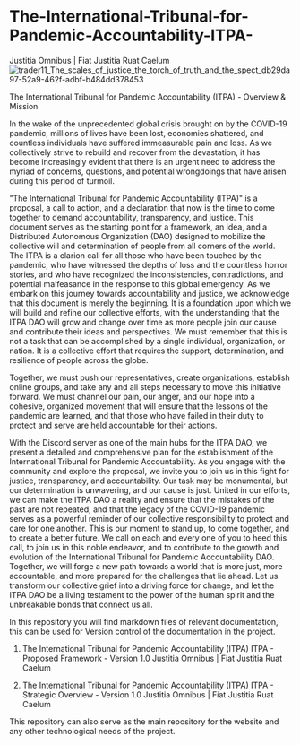 # The-International-Tribunal-for-Pandemic-Accountability-ITPA-
Justitia Omnibus | Fiat Justitia Ruat Caelum
![trader11_The_scales_of_justice_the_torch_of_truth_and_the_spect_db29da97-52a9-462f-adbf-b484dd378453](https://user-images.githubusercontent.com/20628130/234981948-c0d10d3a-a5bd-449c-bb4b-2d619619e843.png)


The International Tribunal for Pandemic Accountability (ITPA) - Overview & Mission

In the wake of the unprecedented global crisis brought on by the COVID-19 pandemic, millions of lives have been lost, economies shattered, and countless individuals have suffered immeasurable pain and loss. As we collectively strive to rebuild and recover from the devastation, it has become increasingly evident that there is an urgent need to address the myriad of concerns, questions, and potential wrongdoings that have arisen during this period of turmoil.

"The International Tribunal for Pandemic Accountability (ITPA)" is a proposal, a call to action, and a declaration that now is the time to come together to demand accountability, transparency, and justice. This document serves as the starting point for a framework, an idea, and a Distributed Autonomous Organization (DAO) designed to mobilize the collective will and determination of people from all corners of the world. The ITPA is a clarion call for all those who have been touched by the pandemic, who have witnessed the depths of loss and the countless horror stories, and who have recognized the inconsistencies, contradictions, and potential malfeasance in the response to this global emergency. 
As we embark on this journey towards accountability and justice, we acknowledge that this document is merely the beginning. It is a foundation upon which we will build and refine our collective efforts, with the understanding that the ITPA DAO will grow and change over time as more people join our cause and contribute their ideas and perspectives. We must remember that this is not a task that can be accomplished by a single individual, organization, or nation. It is a collective effort that requires the support, determination, and resilience of people across the globe.

Together, we must push our representatives, create organizations, establish online groups, and take any and all steps necessary to move this initiative forward. We must channel our pain, our anger, and our hope into a cohesive, organized movement that will ensure that the lessons of the pandemic are learned, and that those who have failed in their duty to protect and serve are held accountable for their actions.

With the Discord server as one of the main hubs for the ITPA DAO, we present a detailed and comprehensive plan for the establishment of the International Tribunal for Pandemic Accountability. As you engage with the community and explore the proposal, we invite you to join us in this fight for justice, transparency, and accountability. Our task may be monumental, but our determination is unwavering, and our cause is just. United in our efforts, we can make the ITPA DAO a reality and ensure that the mistakes of the past are not repeated, and that the legacy of the COVID-19 pandemic serves as a powerful reminder of our collective responsibility to protect and care for one another.
This is our moment to stand up, to come together, and to create a better future. We call on each and every one of you to heed this call, to join us in this noble endeavor, and to contribute to the growth and evolution of the International Tribunal for Pandemic Accountability DAO. Together, we will forge a new path towards a world that is more just, more accountable, and more prepared for the challenges that lie ahead. Let us transform our collective grief into a driving force for change, and let the ITPA DAO be a living testament to the power of the human spirit and the unbreakable bonds that connect us all.

In this repository you will find markdown files of relevant documentation, this can be used for Version control of the documentation in the project. 

1. The International Tribunal for Pandemic Accountability (ITPA)
   ITPA - Proposed Framework - Version 1.0      Justitia Omnibus | Fiat Justitia Ruat Caelum
 

2. The International Tribunal for Pandemic Accountability (ITPA)
   ITPA - Strategic Overview - Version 1.0      Justitia Omnibus | Fiat Justitia Ruat Caelum
  
  
 This repository can also serve as the main repository for the website and any other technological needs of the project. 
